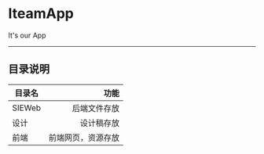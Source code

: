 # IteamApp
It's our App

----------------------------------
## 目录说明

| 目录名        | 功能      |
| ---           | -----:    |
| SIEWeb        | 后端文件存放|
| 设计          | 设计稿存放   |  
| 前端          | 前端网页，资源存放   | 
